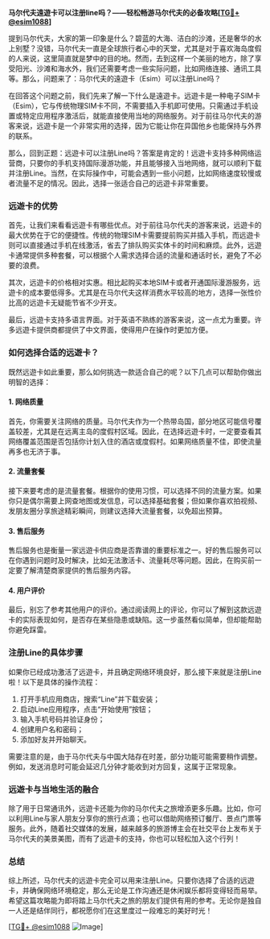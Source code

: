 **马尔代夫遠遊卡可以注册line吗？——轻松畅游马尔代夫的必备攻略[[TG💪+ @esim1088](https://t.me/s/esim1088)]**

提到马尔代夫，大家的第一印象是什么？碧蓝的大海、洁白的沙滩，还是奢华的水上别墅？没错，马尔代夫一直是全球旅行者心中的天堂，尤其是对于喜欢海岛度假的人来说，这里简直就是梦中的目的地。然而，去到这样一个美丽的地方，除了享受阳光、沙滩和海水外，我们还需要考虑一些实际问题，比如网络连接、通讯工具等。那么，问题来了：马尔代夫的遠遊卡（Esim）可以注册Line吗？

在回答这个问题之前，我们先来了解一下什么是遠遊卡。远遊卡是一种电子SIM卡（Esim），它与传统物理SIM卡不同，不需要插入手机即可使用。只需通过手机设置或特定应用程序激活后，就能直接使用当地的网络服务。对于前往马尔代夫的游客来说，远遊卡是一个非常实用的选择，因为它能让你在异国他乡也能保持与外界的联系。

那么，回到正题：远遊卡可以注册Line吗？答案是肯定的！远遊卡支持多种网络运营商，只要你的手机支持国际漫游功能，并且能够接入当地网络，就可以顺利下载并注册Line。当然，在实际操作中，可能会遇到一些小问题，比如网络速度较慢或者流量不足的情况。因此，选择一张适合自己的远遊卡非常重要。

### **远遊卡的优势**
首先，让我们来看看远遊卡有哪些优点。对于前往马尔代夫的游客来说，远遊卡的最大优势在于它的便捷性。传统的物理SIM卡需要提前购买并插入手机，而远遊卡则可以直接通过手机在线激活，省去了排队购买实体卡的时间和麻烦。此外，远遊卡通常提供多种套餐，可以根据个人需求选择合适的流量和通话时长，避免了不必要的浪费。

其次，远遊卡的价格相对实惠。相比起购买本地SIM卡或者开通国际漫游服务，远遊卡的成本要低得多。尤其是在马尔代夫这样消费水平较高的地方，选择一张性价比高的远遊卡无疑能节省不少开支。

最后，远遊卡支持多语言界面。对于英语不熟练的游客来说，这一点尤为重要。许多远遊卡提供商都提供了中文界面，使得用户在操作时更加方便。

### **如何选择合适的远遊卡？**
既然远遊卡如此重要，那么如何挑选一款适合自己的呢？以下几点可以帮助你做出明智的选择：

#### **1. 网络质量**
首先，你需要关注网络的质量。马尔代夫作为一个热带岛国，部分地区可能信号覆盖较差，尤其是在远离主岛的度假村区域。因此，在选择远遊卡时，一定要查看其网络覆盖范围是否包括你计划入住的酒店或度假村。如果网络质量不佳，即使流量再多也无济于事。

#### **2. 流量套餐**
接下来要考虑的是流量套餐。根据你的使用习惯，可以选择不同的流量方案。如果你只是偶尔需要上网查地图或发信息，可以选择基础套餐；但如果你喜欢拍视频、发朋友圈分享旅途精彩瞬间，则建议选择大流量套餐，以免超出预算。

#### **3. 售后服务**
售后服务也是衡量一家远遊卡供应商是否靠谱的重要标准之一。好的售后服务可以在你遇到问题时及时解决，比如无法激活卡、流量耗尽等问题。因此，在购买前一定要了解清楚商家提供的售后服务内容。

#### **4. 用户评价**
最后，别忘了参考其他用户的评价。通过阅读网上的评论，你可以了解到这款远遊卡的实际表现如何，是否存在某些隐患或缺陷。这一步虽然看似简单，但却能帮助你避免踩雷。

### **注册Line的具体步骤**
如果你已经成功激活了远遊卡，并且确定网络环境良好，那么接下来就是注册Line啦！以下是具体的操作流程：

1. 打开手机应用商店，搜索“Line”并下载安装；
2. 启动Line应用程序，点击“开始使用”按钮；
3. 输入手机号码并验证身份；
4. 创建用户名和密码；
5. 添加好友并开始聊天。

需要注意的是，由于马尔代夫与中国大陆存在时差，部分功能可能需要稍作调整。例如，发送消息时可能会延迟几分钟才能收到对方回复，这属于正常现象。

### **远遊卡与当地生活的融合**
除了用于日常通讯外，远遊卡还能为你的马尔代夫之旅增添更多乐趣。比如，你可以利用Line与家人朋友分享你的旅行点滴；也可以借助网络预订餐厅、景点门票等服务。此外，随着社交媒体的发展，越来越多的旅游博主会在社交平台上发布关于马尔代夫的美景美图，而有了远遊卡的支持，你也可以轻松加入这个行列！

### **总结**
综上所述，马尔代夫的远遊卡完全可以用来注册Line。只要你选择了合适的远遊卡，并确保网络环境稳定，那么无论是工作沟通还是休闲娱乐都将变得轻而易举。希望这篇攻略能为即将踏上马尔代夫之旅的朋友们提供有用的参考。无论你是独自一人还是结伴同行，都祝愿你们在这里度过一段难忘的美好时光！

[[TG💪+ @esim1088](https://t.me/s/esim1088) ![Image](https://i.postimg.cc/4NQfJmqS/Snipaste-2025-05-13-00-14-12.png)]